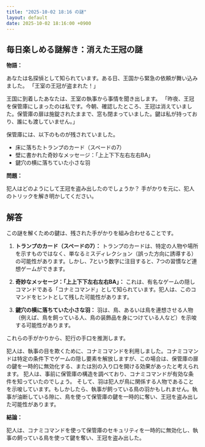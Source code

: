 ```yaml
---
title: "2025-10-02 18:16 の謎"
layout: default
date: 2025-10-02 18:16:00 +0900
---
```

## 毎日楽しめる謎解き：消えた王冠の謎

**物語：**

あなたは名探偵として知られています。ある日、王国から緊急の依頼が舞い込みました。
「王室の王冠が盗まれた！」

王国に到着したあなたは、王室の執事から事情を聞き出します。
「昨夜、王冠を保管庫にしまったのは私です。今朝、確認したところ、王冠は消えていました。保管庫の扉は施錠されたままで、窓も閉まっていました。鍵は私が持っており、誰にも渡していません。」

保管庫には、以下のものが残されていました。

*   床に落ちたトランプのカード（スペードの7）
*   壁に書かれた奇妙なメッセージ：「上上下下左右左右BA」
*   鍵穴の横に落ちていた小さな羽

**問題：**

犯人はどのようにして王冠を盗み出したのでしょうか？
手がかりを元に、犯人のトリックを解き明かしてください。

## 解答

この謎を解くための鍵は、残された手がかりを組み合わせることです。

1.  **トランプのカード（スペードの7）：** トランプのカードは、特定の人物や場所を示すものではなく、単なるミスディレクション（誤った方向に誘導する）の可能性があります。しかし、7という数字に注目すると、7つの習慣など連想ゲームができます。

2.  **奇妙なメッセージ：「上上下下左右左右BA」：** これは、有名なゲームの隠しコマンドである「コナミコマンド」として知られています。犯人は、このコマンドをヒントとして残した可能性があります。

3.  **鍵穴の横に落ちていた小さな羽：** 羽は、鳥、あるいは鳥を連想させる人物（例えば、鳥を飼っている人、鳥の装飾品を身につけている人など）を示唆する可能性があります。

これらの手がかりから、犯行の手口を推測します。

犯人は、執事の目を欺くために、コナミコマンドを利用しました。コナミコマンドは特定の条件下でゲームの隠し要素を解放しますが、この場合は、保管庫の扉の鍵を一時的に無効化する、または別の入り口を開ける効果があったと考えられます。
犯人は、事前に保管庫の構造を調べており、コナミコマンドが有効な条件を知っていたのでしょう。
そして、羽は犯人が鳥に関係する人物であることを示唆しています。もしかしたら、執事が飼っている鳥の羽かもしれません。執事が油断している隙に、鳥を使って保管庫の鍵を一時的に奪い、王冠を盗み出した可能性があります。

**結論：**

犯人は、コナミコマンドを使って保管庫のセキュリティを一時的に無効化し、執事の飼っている鳥を使って鍵を奪い、王冠を盗み出した。
